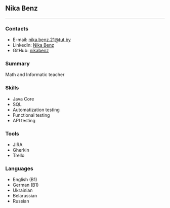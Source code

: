 ## **Nika Benz**

***

### **Contacts**
 * E-mail: [nika.benz.21@tut.by](https://gmail.com)
 * LinkedIn: [Nika Benz](https://linkedin.com/in/nika-benz)
 * GitHub: [nikabenz](https://github.com/nikabenz/rsschool-cv)

 

### **Summary**
  Math and Informatic teacher

 

### **Skills**
 * Java Core
 * SQL
 * Automatization testing
 * Functional testing
 * API testing

 

### **Tools**
 * JIRA
 * Gherkin
 * Trello

 

### **Languages**
 * English (B1)
 * German (B1)
 * Ukrainian
 * Belarussian
 * Russian

